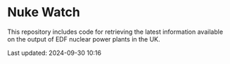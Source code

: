 # Nuke Watch

This repository includes code for retrieving the latest information available on the output of EDF nuclear power plants in the UK.

Last updated: 2024-09-30 10:16